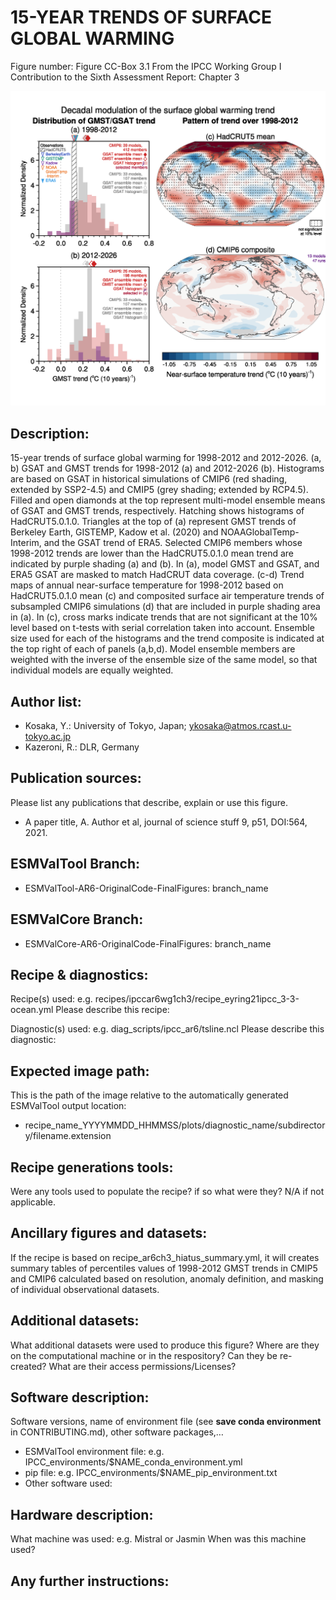 
15-YEAR TRENDS OF SURFACE GLOBAL WARMING
========================================

Figure number: Figure CC-Box 3.1
From the IPCC Working Group I Contribution to the Sixth Assessment Report: Chapter 3

![Figure CCBox 3.1](../images/ar6_wg1_chap3_figure_ccbox3_1.png?raw=true)


Description:
------------
15-year trends of surface global warming for 1998-2012 and 2012-2026. (a, b) 
GSAT and GMST trends for 1998-2012 (a) and 2012-2026 (b). Histograms are based 
on GSAT in historical simulations of CMIP6 (red shading, extended by SSP2-4.5) 
and CMIP5 (grey shading; extended by RCP4.5). Filled and open diamonds at the 
top represent multi-model ensemble means of GSAT and GMST trends, respectively. 
Hatching shows histograms of HadCRUT5.0.1.0. Triangles at the top of (a) 
represent GMST trends of Berkeley Earth, GISTEMP, Kadow et al. (2020) and 
NOAAGlobalTemp-Interim, and the GSAT trend of ERA5. Selected CMIP6 members whose 
1998-2012 trends are lower than the HadCRUT5.0.1.0 mean trend are indicated by 
purple shading (a) and (b). In (a), model GMST and GSAT, and ERA5 GSAT are 
masked to match HadCRUT data coverage. (c-d) Trend maps of annual near-surface 
temperature for 1998-2012 based on HadCRUT5.0.1.0 mean (c) and composited 
surface air temperature trends of subsampled CMIP6 simulations (d) that are 
included in purple shading area in (a). In (c), cross marks indicate trends that 
are not significant at the 10% level based on t-tests with serial correlation 
taken into account. Ensemble size used for each of the histograms and the trend 
composite is indicated at the top right of each of panels (a,b,d). Model 
ensemble members are weighted with the inverse of the ensemble size of the same 
model, so that individual models are equally weighted.


Author list:
------------
- Kosaka, Y.: University of Tokyo, Japan; ykosaka@atmos.rcast.u-tokyo.ac.jp
- Kazeroni, R.: DLR, Germany


Publication sources:
--------------------
Please list any publications that describe, explain or use this figure. 
- A paper title, A. Author et al, journal of science stuff 9, p51, DOI:564, 2021. 


ESMValTool Branch:
------------------
- ESMValTool-AR6-OriginalCode-FinalFigures: branch_name


ESMValCore Branch:
------------------
- ESMValCore-AR6-OriginalCode-FinalFigures: branch_name


Recipe & diagnostics:
---------------------
Recipe(s) used: e.g. recipes/ipccar6wg1ch3/recipe_eyring21ipcc_3-3-ocean.yml
Please describe this recipe:

Diagnostic(s) used: e.g. diag_scripts/ipcc_ar6/tsline.ncl
Please describe this diagnostic:


Expected image path:
--------------------
This is the path of the image relative to the automatically generated ESMValTool output location:
- recipe_name_YYYYMMDD_HHMMSS/plots/diagnostic_name/subdirectory/filename.extension


Recipe generations tools: 
-------------------------
Were any tools used to populate the recipe? if so what were they? N/A if not applicable. 


Ancillary figures and datasets:
-------------------------------
If the recipe is based on recipe_ar6ch3_hiatus_summary.yml, it will creates 
summary tables of percentiles values of 1998-2012 GMST trends in CMIP5 and CMIP6 
calculated based on resolution, anomaly definition, and masking of individual 
observational datasets.


Additional datasets:
--------------------
What additional datasets were used to produce this figure?
Where are they on the computational machine or in the respository?
Can they be re-created?
What are their access permissions/Licenses?


Software description:
---------------------
Software versions, name of environment file (see **save conda environment** in CONTRIBUTING.md), other software packages,…
- ESMValTool environment file: e.g. IPCC_environments/$NAME_conda_environment.yml
- pip file: e.g. IPCC_environments/$NAME_pip_environment.txt
- Other software used:


Hardware description:
---------------------
What machine was used:  e.g. Mistral or Jasmin
When was this machine used?


Any further instructions: 
-------------------------

